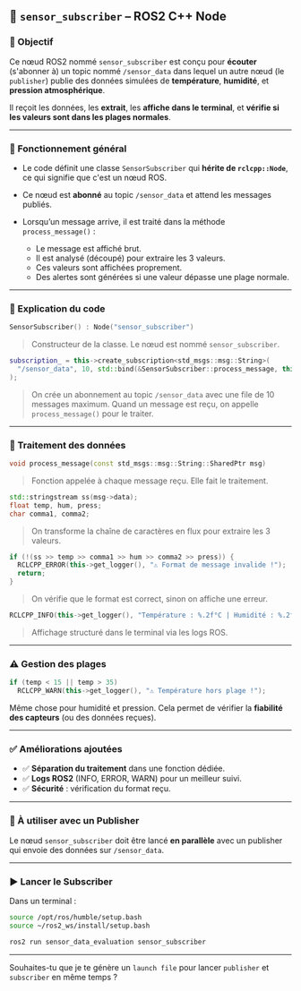 
## 📄 `sensor_subscriber` – ROS2 C++ Node

### 🎯 Objectif

Ce nœud ROS2 nommé `sensor_subscriber` est conçu pour **écouter** (s'abonner à) un topic nommé `/sensor_data` dans lequel un autre nœud (le `publisher`) publie des données simulées de **température**, **humidité**, et **pression atmosphérique**.

Il reçoit les données, les **extrait**, les **affiche dans le terminal**, et **vérifie si les valeurs sont dans les plages normales**.

---

### 📌 Fonctionnement général

* Le code définit une classe `SensorSubscriber` qui **hérite de `rclcpp::Node`**, ce qui signifie que c'est un nœud ROS.
* Ce nœud est **abonné** au topic `/sensor_data` et attend les messages publiés.
* Lorsqu’un message arrive, il est traité dans la méthode `process_message()` :

  * Le message est affiché brut.
  * Il est analysé (découpé) pour extraire les 3 valeurs.
  * Ces valeurs sont affichées proprement.
  * Des alertes sont générées si une valeur dépasse une plage normale.

---

### 🧠 Explication du code

```cpp
SensorSubscriber() : Node("sensor_subscriber")
```

> Constructeur de la classe. Le nœud est nommé `sensor_subscriber`.

```cpp
subscription_ = this->create_subscription<std_msgs::msg::String>(
  "/sensor_data", 10, std::bind(&SensorSubscriber::process_message, this, std::placeholders::_1)
);
```

> On crée un abonnement au topic `/sensor_data` avec une file de 10 messages maximum.
> Quand un message est reçu, on appelle `process_message()` pour le traiter.

---

### 🧪 Traitement des données

```cpp
void process_message(const std_msgs::msg::String::SharedPtr msg)
```

> Fonction appelée à chaque message reçu. Elle fait le traitement.

```cpp
std::stringstream ss(msg->data);
float temp, hum, press;
char comma1, comma2;
```

> On transforme la chaîne de caractères en flux pour extraire les 3 valeurs.

```cpp
if (!(ss >> temp >> comma1 >> hum >> comma2 >> press)) {
  RCLCPP_ERROR(this->get_logger(), "⚠️ Format de message invalide !");
  return;
}
```

> On vérifie que le format est correct, sinon on affiche une erreur.

```cpp
RCLCPP_INFO(this->get_logger(), "Température : %.2f°C | Humidité : %.2f%% | Pression : %.2f hPa", temp, hum, press);
```

> Affichage structuré dans le terminal via les logs ROS.

---

### ⚠️ Gestion des plages

```cpp
if (temp < 15 || temp > 35)
  RCLCPP_WARN(this->get_logger(), "⚠️ Température hors plage !");
```

Même chose pour humidité et pression. Cela permet de vérifier la **fiabilité des capteurs** (ou des données reçues).

---

### ✅ Améliorations ajoutées

* ✅ **Séparation du traitement** dans une fonction dédiée.
* ✅ **Logs ROS2** (INFO, ERROR, WARN) pour un meilleur suivi.
* ✅ **Sécurité** : vérification du format reçu.

---

### 🔁 À utiliser avec un Publisher

Le nœud `sensor_subscriber` doit être lancé **en parallèle** avec un publisher qui envoie des données sur `/sensor_data`.

---

### ▶️ Lancer le Subscriber

Dans un terminal :

```bash
source /opt/ros/humble/setup.bash
source ~/ros2_ws/install/setup.bash

ros2 run sensor_data_evaluation sensor_subscriber
```

---

Souhaites-tu que je te génère un `launch file` pour lancer `publisher` et `subscriber` en même temps ?
